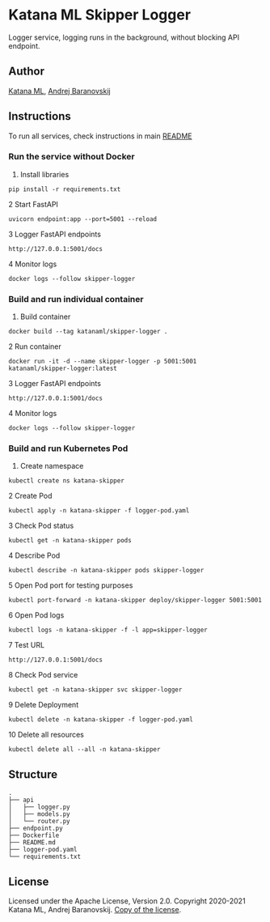 # Katana ML Skipper Logger

Logger service, logging runs in the background, without blocking API endpoint.

## Author

[Katana ML](https://katanaml.io), [Andrej Baranovskij](https://github.com/abaranovskis-redsamurai)

## Instructions

To run all services, check instructions in main [README](https://github.com/katanaml/katana-skipper/blob/master/README.md)

### Run the service without Docker

1. Install libraries

``` shell
pip install -r requirements.txt
```

2 Start FastAPI

``` shell
uvicorn endpoint:app --port=5001 --reload
```

3 Logger FastAPI endpoints

``` url
http://127.0.0.1:5001/docs
```

4 Monitor logs

``` shell
docker logs --follow skipper-logger
```

### Build and run individual container

1. Build container

``` shell
docker build --tag katanaml/skipper-logger .
```

2 Run container

``` shell
docker run -it -d --name skipper-logger -p 5001:5001  katanaml/skipper-logger:latest
```

3 Logger FastAPI endpoints

``` url
http://127.0.0.1:5001/docs
```

4 Monitor logs

``` shell
docker logs --follow skipper-logger
```

### Build and run Kubernetes Pod

1. Create namespace

``` shell
kubectl create ns katana-skipper
```

2 Create Pod

``` shell
kubectl apply -n katana-skipper -f logger-pod.yaml
```

3 Check Pod status

``` shell
kubectl get -n katana-skipper pods
```

4 Describe Pod

``` shell
kubectl describe -n katana-skipper pods skipper-logger
```

5 Open Pod port for testing purposes

``` shell
kubectl port-forward -n katana-skipper deploy/skipper-logger 5001:5001
```

6 Open Pod logs

``` shell
kubectl logs -n katana-skipper -f -l app=skipper-logger
```

7 Test URL

``` shell
http://127.0.0.1:5001/docs
```

8 Check Pod service

``` shell
kubectl get -n katana-skipper svc skipper-logger
```

9 Delete Deployment

``` shell
kubectl delete -n katana-skipper -f logger-pod.yaml
```

10 Delete all resources

``` shell
kubectl delete all --all -n katana-skipper
```

## Structure

``` shell
.
├── api 
│   ├── logger.py
│   ├── models.py
│   └── router.py
├── endpoint.py
├── Dockerfile
├── README.md
├── logger-pod.yaml
└── requirements.txt
```

## License

Licensed under the Apache License, Version 2.0. Copyright 2020-2021 Katana ML, Andrej Baranovskij. [Copy of the license](https://github.com/katanaml/katana-skipper/blob/master/LICENSE).
